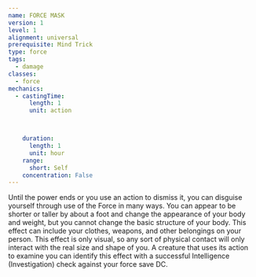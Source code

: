 ```yaml
---
name: FORCE MASK
version: 1
level: 1
alignment: universal
prerequisite: Mind Trick
type: force
tags:
  - damage
classes:
  - force
mechanics:
  - castingTime:
      length: 1
      unit: action



    duration:
      length: 1
      unit: hour
    range:
      short: Self
    concentration: False
---
```

Until the power ends or you use an action to dismiss
it, you can disguise yourself through use of the Force in
many ways. You can appear to be shorter or taller by
about a foot and change the appearance of your body
and weight, but you cannot change the basic structure
of your body. This effect can include your clothes,
weapons, and other belongings on your person.
This effect is only visual, so any sort of physical
contact will only interact with the real size and shape of
you. A creature that uses its action to examine you can
identify this effect with a successful Intelligence
(Investigation) check against your force save DC.

    
